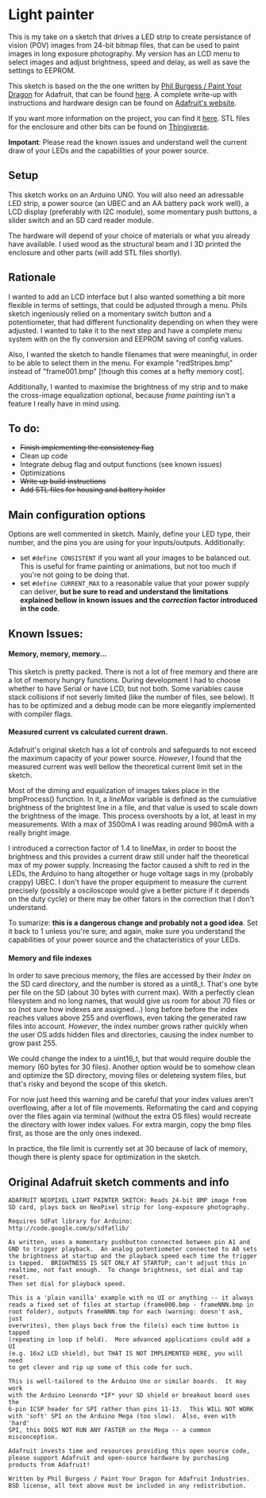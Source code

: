 # Light painter

This is my take on a sketch that drives a LED strip to create persistance of vision (POV) images from 24-bit bitmap files, that can be used to paint images in long exposure photography. My version has an LCD menu to select images and adjust brightness, speed and delay, as well as save the settings to EEPROM.

This sketch is based on the the one written by [Phil Burgess / Paint Your Dragon](https://github.com/PaintYourDragon) for Adafruit, that can be found [here](https://github.com/adafruit/NeoPixel_Painter). A complete write-up with instructions and hardware design can be found on [Adafruit's website](https://learn.adafruit.com/neopixel-painter/overview).

If you want more information on the project, you can find it [here](https://en.reven.org/2018/04/04/light-painter/). STL files for the enclosure and other bits can be found on [Thingiverse](https://www.thingiverse.com/thing:2849881).

**Impotant**: Please read the known issues and understand well the current draw of your LEDs and the capabilities of your power source.

## Setup
This sketch works on an Arduino UNO. You will also need an adressable LED strip, a power source (an UBEC and an AA battery pack work well), a LCD display (preferably with I2C module), some momentary push buttons, a slider switch and an SD card reader module.

The hardware will depend of your choice of materials or what you already have available. I used wood as the structural beam and I 3D printed the enclosure and other parts (will add STL files shortly).

## Rationale
I wanted to add an LCD interface but I also wanted something a bit more flexible in terms of settings, that could be adjusted through a menu. Phils sketch ingeniously relied on a momentary switch button and a potentiometer, that had different functionality depending on when they were adjusted. I wanted to take it to the next step and have a complete menu system with on the fly conversion and EEPROM saving of config values.

Also, I wanted the sketch to handle filenames that were meaningful, in order to be able to select them in the menu. For example "redStripes.bmp" instead of "frame001.bmp" [though this comes at a hefty memory cost].

Additionally, I wanted to maximise the brightness of my strip and to make the cross-image equalization optional, because *frame painting* isn't a feature I really have in mind using.

## To do:
* ~~Finish implementing the consistency flag~~
* Clean up code
* Integrate debug flag and output functions (see known issues)
* Optimizations
* ~~Write up build instructions~~
* ~~Add STL files for housing and battery holder~~

## Main configuration options
Options are well commented in sketch. Mainly, define your LED type, their number, and the pins you are using for your inputs/outputs. Additionally:

* set `#define CONSISTENT` if you want all your images to be balanced out. This is useful for frame painting or animations, but not too much if you're not going to be doing that.
* set `#define CURRENT_MAX` to a reasonable value that your power supply can deliver, **but be sure to read and understand the limitations explained bellow in known issues and the *correction* factor introduced in the code**.

## Known Issues:

#### Memory, memory, memory...
This sketch is pretty packed. There is not a lot of free memory and there are a lot of memory hungry functions. During development I had to choose whether to have Serial or have LCD, but not both. Some variables cause stack collisions if not severly limited (like the number of files, see below). It has to be optimized and a debug mode can be more elegantly implemented with compiler flags.

#### Measured current vs calculated current drawn.
Adafruit's original sketch has a lot of controls and safeguards to not exceed the maximum capacity of your power source. *However*, I found that the measured current was well bellow the theoretical current limit set in the sketch.

Most of the diming and equalization of images takes place in the bmpProcess() function. In it, a *lineMax* variable is defined as the cumulative brightness of the brightest line in a file, and that value is used to scale down the brightness of the image. This process overshoots by a lot, at least in my measurements. With a max of 3500mA I was reading around 980mA with a really bright image.

I introduced a correction factor of 1.4 to lineMax, in order to boost the brightness and this provides a current draw still under half the theoretical max of my power supply. Increasing the factor caused a shift to red in the LEDs, the Arduino to hang altogether or huge voltage sags in my (probably crappy) UBEC. I don't have the proper equipment to measure the current precisely (possibly a osciloscope would give a better picture if it depends on the duty cycle) or there may be other fators in the correction that I don't understand.

To sumarize: **this is a dangerous change and probably not a good idea**. Set it back to 1 unless you're sure; and again, make sure you understand the capabilities of your power source and the chatacteristics of your LEDs.

#### Memory and file indexes
In order to save precious memory, the files are accessed by their *Index* on the SD card directory, and the number is stored as a uint8_t. That's one byte per file on the SD (about 30 bytes with current max). With a perfectly clean filesystem and no long names, that would give us room for about 70 files or so (not sure how indexes are assigned...) long before before the index reaches values above 255 and overflows, even taking the generated raw files into account. *However*, the index number grows rather quickly when the user OS adds hidden files and directories, causing the index number to grow past 255.

We could change the index to a uint16_t, but that would require double the memory (60 bytes for 30 files). Another option would be to somehow clean and optimize the SD directory, moving files or deleteing system files, but that's risky and beyond the scope of this sketch.

For now just heed this warning and be careful that your index values aren't overflowing, after a lot of file movements. Reformating the card and copying over the files again via terminal (without the extra OS files) would recreate the directory with lower index values. For extra margin, copy the bmp files first, as those are the only ones indexed.

In practice, the file limit is currently set at 30 because of lack of memory, though there is plenty space for optimization in the sketch.

## Original Adafruit sketch comments and info
```
ADAFRUIT NEOPIXEL LIGHT PAINTER SKETCH: Reads 24-bit BMP image from
SD card, plays back on NeoPixel strip for long-exposure photography.

Requires SdFat library for Arduino:
http://code.google.com/p/sdfatlib/

As written, uses a momentary pushbutton connected between pin A1 and
GND to trigger playback.  An analog potentiometer connected to A0 sets
the brightness at startup and the playback speed each time the trigger
is tapped.  BRIGHTNESS IS SET ONLY AT STARTUP; can't adjust this in
realtime, not fast enough.  To change brightness, set dial and tap reset.
Then set dial for playback speed.

This is a 'plain vanilla' example with no UI or anything -- it always
reads a fixed set of files at startup (frame000.bmp - frameNNN.bmp in
root folder), outputs frameNNN.tmp for each (warning: doesn't ask, just
overwrites), then plays back from the file(s) each time button is tapped
(repeating in loop if held).  More advanced applications could add a UI
(e.g. 16x2 LCD shield), but THAT IS NOT IMPLEMENTED HERE, you will need
to get clever and rip up some of this code for such.

This is well-tailored to the Arduino Uno or similar boards.  It may work
with the Arduino Leonardo *IF* your SD shield or breakout board uses the
6-pin ICSP header for SPI rather than pins 11-13.  This WILL NOT WORK
with 'soft' SPI on the Arduino Mega (too slow).  Also, even with 'hard'
SPI, this DOES NOT RUN ANY FASTER on the Mega -- a common misconception.

Adafruit invests time and resources providing this open source code,
please support Adafruit and open-source hardware by purchasing
products from Adafruit!

Written by Phil Burgess / Paint Your Dragon for Adafruit Industries.
BSD license, all text above must be included in any redistribution.
```
